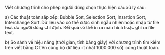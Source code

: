Viết chương trình cho phép người dùng chọn thực hiện các xử lý sau:

a) Các thuật toán sắp xếp: Bubble Sort, Selection Sort, Insertion Sort, Interchange Sort. Dữ
liệu vào có thể được sinh ngẫu nhiên hoặc nhập từ file text do người dùng chỉ định. Kết
quả có thể in ra màn hình hoặc ghi ra file text.

b) So sánh về hiệu năng (thời gian, tính bằng giây) với chương trình tìm kiếm trên viết bằng
C trên cùng bộ dữ liệu (ít nhất 1000.000 số), cùng thuật toán.
